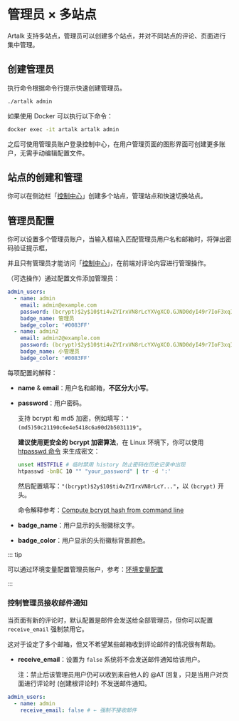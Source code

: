 # 管理员 × 多站点

Artalk 支持多站点，管理员可以创建多个站点，并对不同站点的评论、页面进行集中管理。

## 创建管理员

执行命令根据命令行提示快速创建管理员。

```sh
./artalk admin
```

如果使用 Docker 可以执行以下命令：

```sh
docker exec -it artalk artalk admin
```

之后可使用管理员账户登录控制中心，在用户管理页面的图形界面可创建更多账户，无需手动编辑配置文件。

## 站点的创建和管理

你可以在侧边栏「[控制中心](../frontend/sidebar.md#控制中心)」创建多个站点，管理站点和快速切换站点。

## 管理员配置

你可以设置多个管理员账户，当输入框输入匹配管理员用户名和邮箱时，将弹出密码验证提示框，

并且只有管理员才能访问「[控制中心](../frontend/sidebar.md#控制中心)」，在前端对评论内容进行管理操作。

（可选操作）通过配置文件添加管理员：

```yaml
admin_users:
  - name: admin
    email: admin@example.com
    password: (bcrypt)$2y$10$ti4vZYIrxVN8rLcYXVgXCO.GJND0dyI49r7IoF3xqIx8bBRmIBZRm
    badge_name: 管理员
    badge_color: '#0083FF'
  - name: admin2
    email: admin2@example.com
    password: (bcrypt)$2y$10$ti4vZYIrxVN8rLcYXVgXCO.GJND0dyI49r7IoF3xqIx8bBRmIBZRm
    badge_name: 小管理员
    badge_color: '#0083FF'
```

每项配置的解释：

- **name** & **email**：用户名和邮箱，**不区分大小写**。
- **password**：用户密码。

  支持 bcrypt 和 md5 加密，例如填写：`"(md5)50c21190c6e4e5418c6a90d2b5031119"`。

  **建议使用更安全的 bcrypt 加密算法**，在 Linux 环境下，你可以使用 [htpasswd 命令](https://httpd.apache.org/docs/2.4/programs/htpasswd.html) 来生成密文：

  ```bash
  unset HISTFILE # 临时禁用 history 防止密码在历史记录中出现
  htpasswd -bnBC 10 "" "your_password" | tr -d ':'
  ```

  然后配置填写：`"(bcrypt)$2y$10$ti4vZYIrxVN8rLcY..."`，以 `(bcrypt)` 开头。

  命令解释参考：[Compute bcrypt hash from command line](https://unix.stackexchange.com/questions/307994/compute-bcrypt-hash-from-command-line#answer-419855)

- **badge_name**：用户显示的头衔徽标文字。
- **badge_color**：用户显示的头衔徽标背景颜色。

::: tip

可以通过环境变量配置管理员账户，参考：[环境变量配置](/guide/env.md)

:::

### 控制管理员接收邮件通知

当页面有新的评论时，默认配置是邮件会发送给全部管理员，但你可以配置 `receive_email` 强制禁用它。

这对于设定了多个邮箱，但又不希望某些邮箱收到评论邮件的情况很有帮助。

- **receive_email**：设置为 `false` 系统将不会发送邮件通知给该用户。

  注：禁止后该管理员用户仍可以收到来自他人的 @AT 回复，只是当用户对页面进行评论时 (创建根评论时) 不发送邮件通知。

```yaml
admin_users:
  - name: admin
    receive_email: false # ← 强制不接收邮件
```
